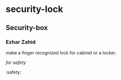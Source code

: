# security-lock
## Security-box 
### Ezhar Zahid

make a finger recognized lock for cabinet or a locker.

*for safety*

:safety:
